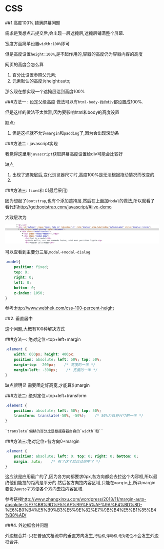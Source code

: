 # CSS

##1.高度100%,铺满屏幕问题

需求是我想点击提交后,会出现一层遮掩层,遮掩层铺满整个屏幕.

宽度方面简单设置`width:100%`即可

但是高度设置`height:100%`,是不起作用的,容器的高度仍为容器内容的高度

网页的高度会怎么算

1. 百分比设置参照父元素;
2. 元素默认的高度为height:auto;

那么现在想实现一个遮掩层达到高度100%

###方法一 : 设定父级高度
做法可以有`html-body-我的div`都设置成100%.

但是这样的做法不太优雅,因为要影响html和body的高度设置

缺点:
1. 但是这样就不允许`margin`和`padding`了,因为会出现滚动条

###方法二 : javascript实现

我觉得这里用`javascript`获取屏幕高度设置给div可能会比较好

缺点

1. 出现了遮掩层后,变化浏览器尺寸时,高度100%是无法根据拖动情况而改变的.
2. 

###方法三: `fixed`和 0(最后采用)

因为想起了`Bootstrap`,也有个添加遮掩层,然后在上面加`Modal`的做法,所以就看了看代码<http://getbootstrap.com/javascript/#live-demo>

大致层次为

![Bootstrap_modal](QQ20160223-0.png)

可以查看到主要分三层,`modal`->`modal-dialog`

```css
.model{
    position: fixed;
    top: 0;
    right: 0;
    left: 0;
    bottom: 0;
    z-index: 1050;
}
```

参考:<http://www.webhek.com/css-100-percent-height>

##2. 垂直居中

这个问题,大概有100种解决方式

###方法一: 绝对定位+top+left+margin

```css
.element {
    width: 600px; height: 400px;
    position: absolute; left: 50%; top: 50%;
    margin-top: -200px;    /* 高度的一半 */
    margin-left: -300px;    /* 宽度的一半 */
}
```

缺点很明显 需要固定好高宽,才能算出margin

###方法二: 绝对定位+top+left+transform

```css
.element {
    position: absolute; left: 50%; top: 50%;
    transform: translate(-50%, -50%);    /* 50%为自身尺寸的一半 */
}

`translate`偏移的百分比是根据容器自身的`width`和``
```

###方法三:绝对定位+各方向0+margin

```css
.element {
    position: absolute; left: 0; top: 0; right: 0; bottom: 0;
    margin: auto;    /* 有了这个就自动居中了 */
}
```

这应该是应用最广的了,因为各方向都要求0px,各方向都会去拉这个内容框,所以最终他们能拉的距离是平分的.然后各方向拉内容区域,只能在`margin`上,所以margin要设为`auto`才方便各个方向去拉内容区域.

参考链接<http://www.zhangxinxu.com/wordpress/2013/11/margin-auto-absolute-%E7%BB%9D%E5%AF%B9%E5%AE%9A%E4%BD%8D-%E6%B0%B4%E5%B9%B3%E5%9E%82%E7%9B%B4%E5%B1%85%E4%B8%AD/>

###4. 外边框合并问题

外边框合并: 只在普通文档流中的垂直方向发生,`行边框`,`浮动框`,`绝对定位`不会发生外边框合并.